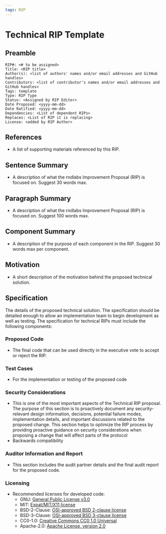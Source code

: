 ```yaml
---
tags: RIP
---
```


Technical RIP Template
===


## Preamble
```
RIP#: <# to be assigned>
Title: <RIP title>
Author(s): <list of authors' names and/or email addresses and GitHub handles>
Contributors: <list of contributor's names and/or email addresses and GitHub handles>
Tags: template
Type: RIP Type
Status: <Assigned by RIP Editor>
Date Proposed: <yyyy-mm-dd>
Date Ratified: <yyyy-mm-dd>
Dependencies: <List of dependent RIPs>
Replaces: <List of RIP it is replacing>
License: <added by RIP Author>
```
## References

- A list of supporting materials referenced by this RIP.

## Sentence Summary

- A description of what the rndlabs Improvement Proposal (RIP) is focused on. Suggest 30 words max.

## Paragraph Summary

- A description of what the rndlabs Improvement Proposal (RIP) is focused on. Suggest 100 words max.

## Component Summary

- A description of the purpose of each component in the RIP. Suggest 30 words max per component.


## Motivation

- A short description of the motivation behind the proposed technical solution. 

## Specification

The details of the proposed technical solution. The specification should be detailed enough to allow an implementation team to begin development as well as testing. The specification for technical RIPs must include the following components:


### Proposed Code
   -  The final code that can be used directly in the executive vote to accept or reject the RIP.


### Test Cases
   - For the implementation or testing of the proposed code

### Security Considerations

   - This is one of the most important aspects of the Technical RIP proposal. The purpose of this section is to proactively document any security-relevant design information, decisions, potential failure modes, implementation details, and important discussions related to the proposed change. This section helps to optimize the RIP process by providing proactive guidance on security considerations when proposing a change that will affect parts of the protocol
   - Backwards compatibility

### Auditor Information and Report

   - This section includes the audit partner details and the final audit report for the proposed code.

### Licensing
   - Recommended licenses for developed code:
        - GNU: [General Public License v3.0](https://github.com/all-licenses/GNU-General-Public-License-v3.0/blob/main/LICENSE)
        -   MIT: [Expat/MIT/X11 license](https://opensource.org/licenses/MIT)
        -   BSD-2-Clause: [OSI-approved BSD 2-clause license](https://opensource.org/licenses/BSD-2-Clause)
        -   BSD-3-Clause: [OSI-approved BSD 3-clause license](https://opensource.org/licenses/BSD-3-Clause)
        -   CC0-1.0: [Creative Commons CC0 1.0 Universal](https://creativecommons.org/publicdomain/zero/1.0/)
        -   Apache-2.0: [Apache License, version 2.0](http://www.apache.org/licenses/LICENSE-2.0)
